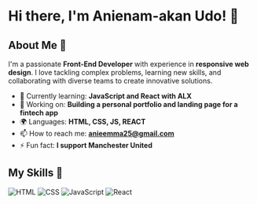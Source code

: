 # Hi there, I'm Anienam-akan Udo! 👋

## About Me 🚀

I'm a passionate **Front-End Developer** with experience in **responsive web design**. I love tackling complex problems, learning new skills, and collaborating with diverse teams to create innovative solutions.

- 🌱 Currently learning: **JavaScript and React with ALX**
- 🔭 Working on: **Building a personal portfolio and landing page for a fintech app**
- 🌍 Languages: **HTML, CSS, JS, REACT**
- 📫 How to reach me: **anieemma25@gmail.com**
- ⚡ Fun fact: **I support Manchester United**

## My Skills 🧠

![HTML](https://img.shields.io/badge/-HTML-E34F26?style=flat-square&logo=html5&logoColor=white)
![CSS](https://img.shields.io/badge/-CSS-1572B6?style=flat-square&logo=css3&logoColor=white)
![JavaScript](https://img.shields.io/badge/-JavaScript-F7DF1E?style=flat-square&logo=javascript&logoColor=black)
![React](https://img.shields.io/badge/-React-61DAFB?style=flat-square&logo=react&logoColor=black)
